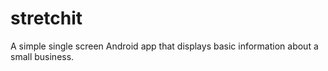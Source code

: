 # stretchit
A simple single screen Android app that displays basic information about a small business.
